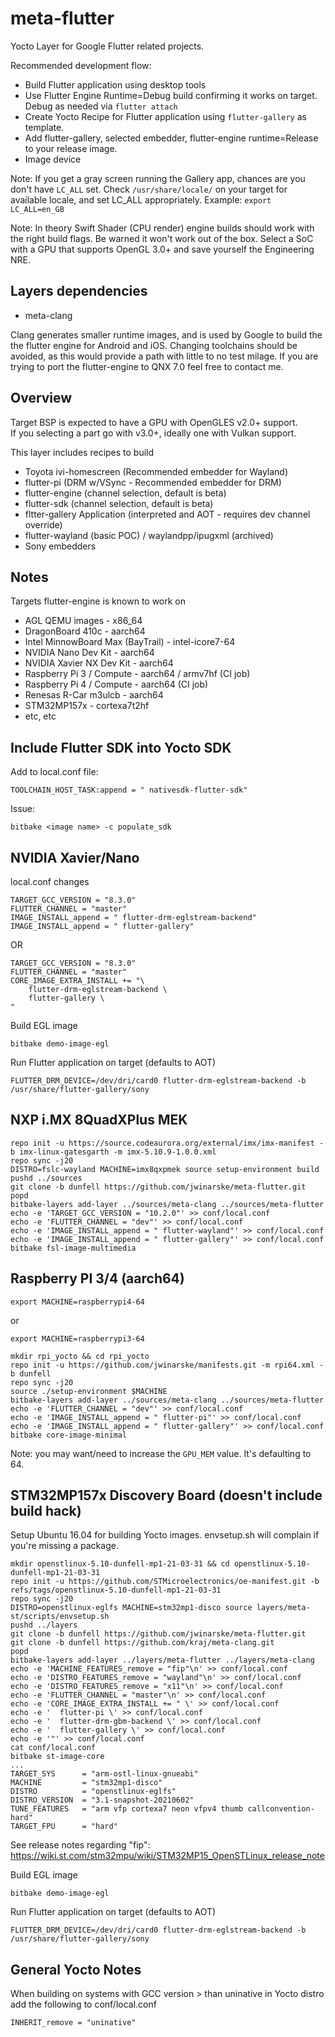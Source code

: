 # meta-flutter

Yocto Layer for Google Flutter related projects.

Recommended development flow:
* Build Flutter application using desktop tools
* Use Flutter Engine Runtime=Debug build confirming it works on target.  Debug as needed via `flutter attach`
* Create Yocto Recipe for Flutter application using `flutter-gallery` as template.
* Add flutter-gallery, selected embedder, flutter-engine runtime=Release to your release image.
* Image device

Note: If you get a gray screen running the Gallery app, chances are you don't have `LC_ALL` set.  Check `/usr/share/locale/` on your target for available locale, and set LC_ALL appropriately.  Example: `export LC_ALL=en_GB`

Note: In theory Swift Shader (CPU render) engine builds should work with the right build flags.  Be warned it won't work out of the box.  Select a SoC with a GPU that supports OpenGL 3.0+ and save yourself the Engineering NRE.

## Layers dependencies

* meta-clang

Clang generates smaller runtime images, and is used by Google to build the the flutter engine for Android and iOS.  Changing toolchains should be avoided, as this would provide a path with little to no test milage.  If you are trying to port the flutter-engine to QNX 7.0 feel free to contact me.
## Overview

Target BSP is expected to have a GPU with OpenGLES v2.0+ support.  
If you selecting a part go with v3.0+, ideally one with Vulkan support.

This layer includes recipes to build

* Toyota ivi-homescreen (Recommended embedder for Wayland)
* flutter-pi (DRM w/VSync - Recommended embedder for DRM)
* flutter-engine (channel selection, default is beta)
* flutter-sdk (channel selection, default is beta)
* fltter-gallery Application (interpreted and AOT - requires dev channel override)
* flutter-wayland (basic POC) / waylandpp/ipugxml (archived)
* Sony embedders

## Notes

Targets flutter-engine is known to work on

* AGL QEMU images - x86_64
* DragonBoard 410c - aarch64
* Intel MinnowBoard Max (BayTrail) - intel-icore7-64
* NVIDIA Nano Dev Kit - aarch64
* NVIDIA Xavier NX Dev Kit - aarch64
* Raspberry Pi 3 / Compute - aarch64 / armv7hf (CI job)
* Raspberry Pi 4 / Compute - aarch64 (CI job)
* Renesas R-Car m3ulcb - aarch64
* STM32MP157x - cortexa7t2hf
* etc, etc

## Include Flutter SDK into Yocto SDK

Add to local.conf file:

    TOOLCHAIN_HOST_TASK:append = " nativesdk-flutter-sdk"

Issue:

    bitbake <image name> -c populate_sdk

## NVIDIA Xavier/Nano

local.conf changes

    TARGET_GCC_VERSION = "8.3.0"
    FLUTTER_CHANNEL = "master"
    IMAGE_INSTALL_append = " flutter-drm-eglstream-backend"
    IMAGE_INSTALL_append = " flutter-gallery"

OR

    TARGET_GCC_VERSION = "8.3.0"
    FLUTTER_CHANNEL = "master"
    CORE_IMAGE_EXTRA_INSTALL += "\
        flutter-drm-eglstream-backend \
        flutter-gallery \
    "

Build EGL image

    bitbake demo-image-egl

Run Flutter application on target (defaults to AOT)

    FLUTTER_DRM_DEVICE=/dev/dri/card0 flutter-drm-eglstream-backend -b /usr/share/flutter-gallery/sony

## NXP i.MX 8QuadXPlus MEK

```
repo init -u https://source.codeaurora.org/external/imx/imx-manifest -b imx-linux-gatesgarth -m imx-5.10.9-1.0.0.xml
repo sync -j20
DISTRO=fslc-wayland MACHINE=imx8qxpmek source setup-environment build
pushd ../sources
git clone -b dunfell https://github.com/jwinarske/meta-flutter.git
popd
bitbake-layers add-layer ../sources/meta-clang ../sources/meta-flutter
echo -e 'TARGET_GCC_VERSION = "10.2.0"' >> conf/local.conf
echo -e 'FLUTTER_CHANNEL = "dev"' >> conf/local.conf
echo -e 'IMAGE_INSTALL_append = " flutter-wayland"' >> conf/local.conf
echo -e 'IMAGE_INSTALL_append = " flutter-gallery"' >> conf/local.conf
bitbake fsl-image-multimedia
```

## Raspberry PI 3/4 (aarch64)

```
export MACHINE=raspberrypi4-64
```
or
```
export MACHINE=raspberrypi3-64
```

```
mkdir rpi_yocto && cd rpi_yocto
repo init -u https://github.com/jwinarske/manifests.git -m rpi64.xml -b dunfell
repo sync -j20
source ./setup-environment $MACHINE
bitbake-layers add-layer ../sources/meta-clang ../sources/meta-flutter
echo -e 'FLUTTER_CHANNEL = "dev"' >> conf/local.conf
echo -e 'IMAGE_INSTALL_append = " flutter-pi"' >> conf/local.conf
echo -e 'IMAGE_INSTALL_append = " flutter-gallery"' >> conf/local.conf
bitbake core-image-minimal
```
Note: you may want/need to increase the `GPU_MEM` value.  It's defaulting to 64.

## STM32MP157x Discovery Board (doesn't include build hack)

Setup Ubuntu 16.04 for building Yocto images.  envsetup.sh will complain if you're missing a package.  


```
mkdir openstlinux-5.10-dunfell-mp1-21-03-31 && cd openstlinux-5.10-dunfell-mp1-21-03-31
repo init -u https://github.com/STMicroelectronics/oe-manifest.git -b refs/tags/openstlinux-5.10-dunfell-mp1-21-03-31
repo sync -j20
DISTRO=openstlinux-eglfs MACHINE=stm32mp1-disco source layers/meta-st/scripts/envsetup.sh
pushd ../layers
git clone -b dunfell https://github.com/jwinarske/meta-flutter.git
git clone -b dunfell https://github.com/kraj/meta-clang.git
popd
bitbake-layers add-layer ../layers/meta-flutter ../layers/meta-clang
echo -e 'MACHINE_FEATURES_remove = "fip"\n' >> conf/local.conf
echo -e 'DISTRO_FEATURES_remove = "wayland"\n' >> conf/local.conf
echo -e 'DISTRO_FEATURES_remove = "x11"\n' >> conf/local.conf
echo -e 'FLUTTER_CHANNEL = "master"\n' >> conf/local.conf
echo -e 'CORE_IMAGE_EXTRA_INSTALL += " \' >> conf/local.conf
echo -e '  flutter-pi \' >> conf/local.conf
echo -e '  flutter-drm-gbm-backend \' >> conf/local.conf
echo -e '  flutter-gallery \' >> conf/local.conf
echo -e '"' >> conf/local.conf
cat conf/local.conf
bitbake st-image-core
...
TARGET_SYS      = "arm-ostl-linux-gnueabi"
MACHINE         = "stm32mp1-disco"
DISTRO          = "openstlinux-eglfs"
DISTRO_VERSION  = "3.1-snapshot-20210602"
TUNE_FEATURES   = "arm vfp cortexa7 neon vfpv4 thumb callconvention-hard"
TARGET_FPU      = "hard"
```

See release notes regarding "fip": https://wiki.st.com/stm32mpu/wiki/STM32MP15_OpenSTLinux_release_note

Build EGL image

    bitbake demo-image-egl

Run Flutter application on target (defaults to AOT)

    FLUTTER_DRM_DEVICE=/dev/dri/card0 flutter-drm-eglstream-backend -b /usr/share/flutter-gallery/sony

## General Yocto Notes

When building on systems with GCC version > than uninative in Yocto distro add the following to conf/local.conf

    INHERIT_remove = "uninative"
